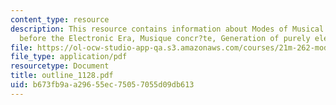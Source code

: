 ```yaml
---
content_type: resource
description: This resource contains information about Modes of Musical Reproduction
  before the Electronic Era, Musique concr?te, Generation of purely electronic sounds.
file: https://ol-ocw-studio-app-qa.s3.amazonaws.com/courses/21m-262-modern-music-1900-1960-fall-2006/b673fb9aa29655ec75057055d09db613_outline_1128.pdf
file_type: application/pdf
resourcetype: Document
title: outline_1128.pdf
uid: b673fb9a-a296-55ec-7505-7055d09db613
---
```

